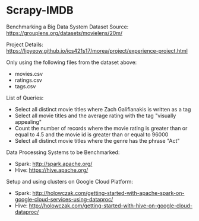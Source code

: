 # Scrapy-IMDB
Benchmarking a Big Data System
Dataset Source: https://grouplens.org/datasets/movielens/20m/

Project Details: https://lipyeow.github.io/ics421s17/morea/project/experience-project.html

Only using the following files from the dataset above:
* movies.csv
* ratings.csv
* tags.csv

List of Queries:
* Select all distinct movie titles where Zach Galifianakis is written as a tag
* Select all movie titles and the average rating with the tag "visually appealing"
* Count the number of records where the movie rating is greater than or equal to 4.5 and the movie id is greater than or equal to 96000
* Select all distinct movie titles where the genre has the phrase "Act"

Data Processing Systems to be Benchmarked:
* Spark: http://spark.apache.org/<br>
* Hive: https://hive.apache.org/<br>

Setup and using clusters on Google Cloud Platform:
* Spark: http://holowczak.com/getting-started-with-apache-spark-on-google-cloud-services-using-dataproc/<br>
* Hive: http://holowczak.com/getting-started-with-hive-on-google-cloud-dataproc/<br>
